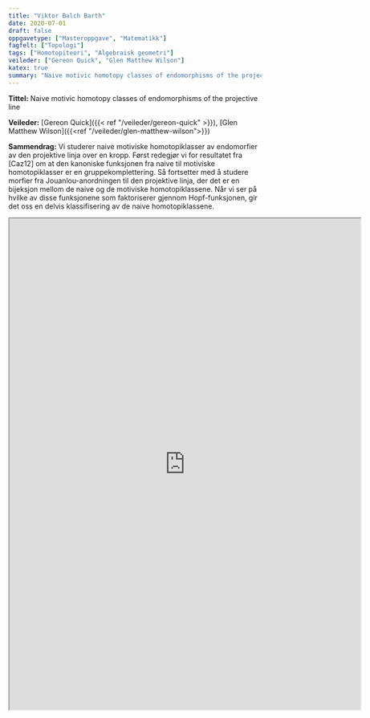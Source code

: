 ```yaml
---
title: "Viktor Balch Barth"
date: 2020-07-01
draft: false
oppgavetype: ["Masteroppgave", "Matematikk"]
fagfelt: ["Topologi"]
tags: ["Homotopiteori", "Algebraisk geometri"]
veileder: ["Gereon Quick", "Glen Matthew Wilson"]
katex: true
summary: "Naive motivic homotopy classes of endomorphisms of the projective line"
---
```


**Tittel:** Naive motivic homotopy classes of endomorphisms of the projective line

**Veileder:** [Gereon Quick]({{< ref "/veileder/gereon-quick" >}}), [Glen Matthew Wilson]({{<ref "/veileder/glen-matthew-wilson">}})

**Sammendrag:** Vi studerer naive motiviske homotopiklasser av endomorfier av den projektive linja over en kropp. Først redegjør vi for resultatet fra [Caz12] om at den kanoniske funksjonen fra naive til motiviske homotopiklasser er en gruppekomplettering. Så fortsetter med å studere morfier fra Jouanlou-anordningen til den projektive linja, der det er en bijeksjon mellom de naive og de motiviske homotopiklassene. Når vi ser på hvilke av disse funksjonene som faktoriserer gjennom Hopf-funksjonen, gir det oss en delvis klassifisering av de naive homotopiklassene. 


<iframe src="https://drive.google.com/file/d/1kGLpW71OjnTSlQaw-gz-Ah3RBQE2HXug/preview" width="700" height="980" allow="autoplay"></iframe>


